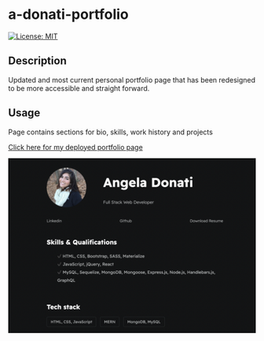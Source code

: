 # a-donati-portfolio

[![License: MIT](https://img.shields.io/badge/License-MIT-yellow.svg)](https://opensource.org/licenses/MIT)

## Description

Updated and most current personal portfolio page that has been redesigned to be more accessible and straight forward. 

## Usage

Page contains sections for bio, skills, work history and projects

[Click here for my deployed portfolio page](https://a-donati.github.io/a-donati-portfolio/)

![Angela Donati portfolio website includes sections for About, Resume, Projects, Skills, and links for social media.](./assets/images/portfolio-screencap-2.png)

